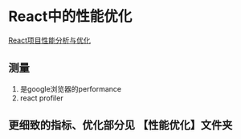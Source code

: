 # React中的性能优化

[React项目性能分析与优化](https://github.com/brickspert/blog/issues/36)

## 测量

1. 是google浏览器的performance
2. react profiler

## 更细致的指标、优化部分见 【性能优化】文件夹

